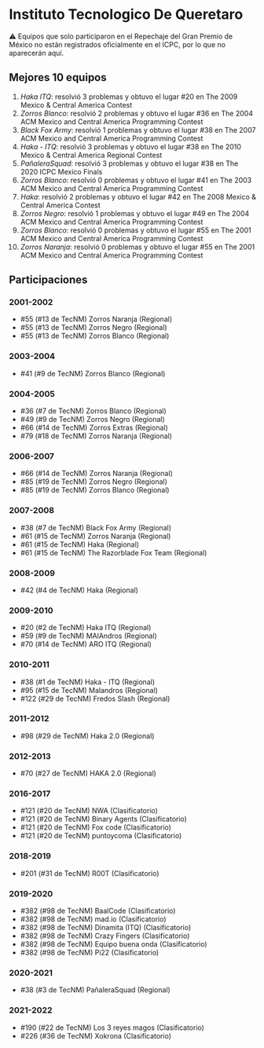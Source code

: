 # Instituto Tecnologico De Queretaro

:warning: Equipos que solo participaron en el Repechaje del Gran Premio de México no están registrados oficialmente en el ICPC, por lo que no aparecerán aquí.

## Mejores 10 equipos

1. _Haka ITQ_: resolvió 3 problemas y obtuvo el lugar #20 en The 2009 Mexico & Central America Contest
1. _Zorros Blanco_: resolvió 2 problemas y obtuvo el lugar #36 en The 2004 ACM Mexico and Central America Programming Contest
1. _Black Fox Army_: resolvió 1 problemas y obtuvo el lugar #38 en The 2007 ACM Mexico and Central America Programming Contest
1. _Haka - ITQ_: resolvió 3 problemas y obtuvo el lugar #38 en The 2010 Mexico & Central America Regional Contest
1. _PañaleraSquad_: resolvió 3 problemas y obtuvo el lugar #38 en The 2020 ICPC Mexico Finals
1. _Zorros Blanco_: resolvió 0 problemas y obtuvo el lugar #41 en The 2003 ACM Mexico and Central America Programming Contest
1. _Haka_: resolvió 2 problemas y obtuvo el lugar #42 en The 2008 Mexico & Central America Contest
1. _Zorros Negro_: resolvió 1 problemas y obtuvo el lugar #49 en The 2004 ACM Mexico and Central America Programming Contest
1. _Zorros Blanco_: resolvió 0 problemas y obtuvo el lugar #55 en The 2001 ACM Mexico and Central America Programming Contest
1. _Zorros Naranja_: resolvió 0 problemas y obtuvo el lugar #55 en The 2001 ACM Mexico and Central America Programming Contest

## Participaciones

### 2001-2002

- #55 (#13 de TecNM) Zorros Naranja (Regional)
- #55 (#13 de TecNM) Zorros Negro (Regional)
- #55 (#13 de TecNM) Zorros Blanco (Regional)

### 2003-2004

- #41 (#9 de TecNM) Zorros Blanco (Regional)

### 2004-2005

- #36 (#7 de TecNM) Zorros Blanco (Regional)
- #49 (#9 de TecNM) Zorros Negro (Regional)
- #66 (#14 de TecNM) Zorros Extras (Regional)
- #79 (#18 de TecNM) Zorros Naranja (Regional)

### 2006-2007

- #66 (#14 de TecNM) Zorros Naranja (Regional)
- #85 (#19 de TecNM) Zorros Negro (Regional)
- #85 (#19 de TecNM) Zorros Blanco (Regional)

### 2007-2008

- #38 (#7 de TecNM) Black Fox Army (Regional)
- #61 (#15 de TecNM) Zorros Naranja (Regional)
- #61 (#15 de TecNM) Haka (Regional)
- #61 (#15 de TecNM) The Razorblade Fox Team (Regional)

### 2008-2009

- #42 (#4 de TecNM) Haka (Regional)

### 2009-2010

- #20 (#2 de TecNM) Haka ITQ (Regional)
- #59 (#9 de TecNM) MAlAndros (Regional)
- #70 (#14 de TecNM) ARO ITQ (Regional)

### 2010-2011

- #38 (#1 de TecNM) Haka - ITQ (Regional)
- #95 (#15 de TecNM) Malandros (Regional)
- #122 (#29 de TecNM) Fredos Slash (Regional)

### 2011-2012

- #98 (#29 de TecNM) Haka 2.0 (Regional)

### 2012-2013

- #70 (#27 de TecNM) HAKA 2.0 (Regional)

### 2016-2017

- #121 (#20 de TecNM) NWA (Clasificatorio)
- #121 (#20 de TecNM) Binary Agents (Clasificatorio)
- #121 (#20 de TecNM) Fox code (Clasificatorio)
- #121 (#20 de TecNM) puntoycoma (Clasificatorio)

### 2018-2019

- #201 (#31 de TecNM) R00T (Clasificatorio)

### 2019-2020

- #382 (#98 de TecNM) BaalCode (Clasificatorio)
- #382 (#98 de TecNM) mad.io (Clasificatorio)
- #382 (#98 de TecNM) Dinamita (ITQ) (Clasificatorio)
- #382 (#98 de TecNM) Crazy  Fingers (Clasificatorio)
- #382 (#98 de TecNM) Equipo buena onda (Clasificatorio)
- #382 (#98 de TecNM) Pi22 (Clasificatorio)

### 2020-2021

- #38 (#3 de TecNM) PañaleraSquad (Regional)

### 2021-2022

- #190 (#22 de TecNM) Los 3 reyes magos (Clasificatorio)
- #226 (#36 de TecNM) Xokrona (Clasificatorio)



